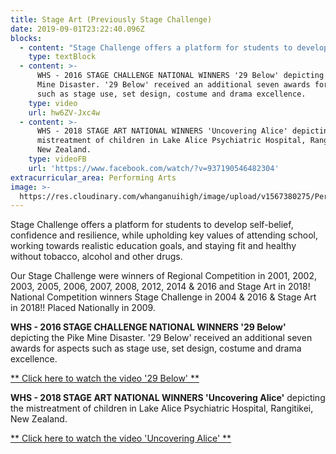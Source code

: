 ```yaml
---
title: Stage Art (Previously Stage Challenge)
date: 2019-09-01T23:22:40.096Z
blocks:
  - content: "Stage Challenge offers a platform for students to develop self-belief, confidence and resilience, while upholding key values of attending school, working towards realistic education goals, and staying fit and healthy without tobacco, alcohol and other drugs.\r\n\n\r\n\nOur Stage Challenge were winners of Regional Competition in 2001, 2002, 2003, 2005, 2006, 2007, 2008, 2012, 2014 & 2016 and Stage Art in 2018! National Competition winners Stage Challenge in 2004 & 2016 & Stage Art in 2018!! Placed Nationally in 2009."
    type: textBlock
  - content: >-
      WHS - 2016 STAGE CHALLENGE NATIONAL WINNERS '29 Below' depicting the Pike
      Mine Disaster. '29 Below' received an additional seven awards for aspects
      such as stage use, set design, costume and drama excellence.
    type: video
    url: hw6ZV-Jxc4w
  - content: >-
      WHS - 2018 STAGE ART NATIONAL WINNERS 'Uncovering Alice' depicting the
      mistreatment of children in Lake Alice Psychiatric Hospital, Rangitikei,
      New Zealand.
    type: videoFB
    url: 'https://www.facebook.com/watch/?v=937190546482304'
extracurricular_area: Performing Arts
image: >-
  https://res.cloudinary.com/whanganuihigh/image/upload/v1567380275/Performing%20Arts/Stage_art.gif
---
```

Stage Challenge offers a platform for students to develop self-belief, confidence and resilience, while upholding key values of attending school, working towards realistic education goals, and staying fit and healthy without tobacco, alcohol and other drugs.

Our Stage Challenge were winners of Regional Competition in 2001, 2002, 2003, 2005, 2006, 2007, 2008, 2012, 2014 & 2016 and Stage Art in 2018! National Competition winners Stage Challenge in 2004 & 2016 & Stage Art in 2018!! Placed Nationally in 2009.

**WHS - 2016 STAGE CHALLENGE NATIONAL WINNERS '29 Below'** depicting the Pike Mine Disaster. '29 Below' received an additional seven awards for aspects such as stage use, set design, costume and drama excellence.

[\*\* Click here to watch the video '29 Below' \*\*](https://www.youtube.com/watch?v=hw6ZV-Jxc4w)



**WHS - 2018 STAGE ART NATIONAL WINNERS 'Uncovering Alice'** depicting the mistreatment of children in Lake Alice Psychiatric Hospital, Rangitikei, New Zealand.

[\*\* Click here to watch the video 'Uncovering Alice' \*\*](https://www.facebook.com/watch/?v=937190546482304)
